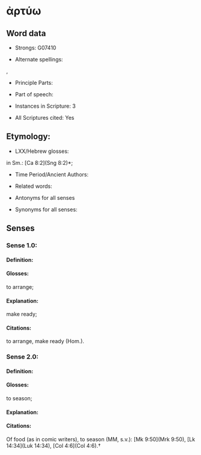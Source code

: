 # ἀρτύω

<!-- Status: S2=NeedsEdits -->
<!-- Lexica used for edits:   -->

## Word data

* Strongs: G07410

* Alternate spellings:

,

* Principle Parts: 


* Part of speech: 


* Instances in Scripture: 3

* All Scriptures cited: Yes

## Etymology: 


* LXX/Hebrew glosses: 

in Sm.: [Ca 8:2](Sng 8:2)*;

* Time Period/Ancient Authors: 


* Related words: 

* Antonyms for all senses

* Synonyms for all senses: 


## Senses 


### Sense  1.0: 

#### Definition: 

#### Glosses: 

to arrange; 

#### Explanation: 

make ready; 

#### Citations: 

to arrange, make ready (Hom.).

### Sense  2.0: 

#### Definition: 

#### Glosses: 

to season; 

#### Explanation: 


#### Citations: 

Of food (as in comic writers), to season (MM, s.v.): [Mk 9:50](Mrk 9:50), [Lk 14:34](Luk 14:34), [Col 4:6](Col 4:6).†
